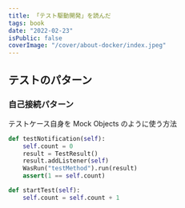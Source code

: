 ```yaml
---
title: 「テスト駆動開発」を読んだ
tags: book
date: "2022-02-23"
isPublic: false
coverImage: "/cover/about-docker/index.jpeg"
---
```


## テストのパターン

### 自己接続パターン

テストケース自身を Mock Objects のように使う方法

```python
def testNotification(self):
    self.count = 0
    result = TestResult()
    result.addListener(self)
    WasRun("testMethod").run(result)
    assert(1 == self.count)

def startTest(self):
    self.count = self.count + 1
```
